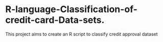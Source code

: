 # R-language-Classification-of-credit-card-Data-sets.
This project aims to create an R script to classify credit approval dataset
